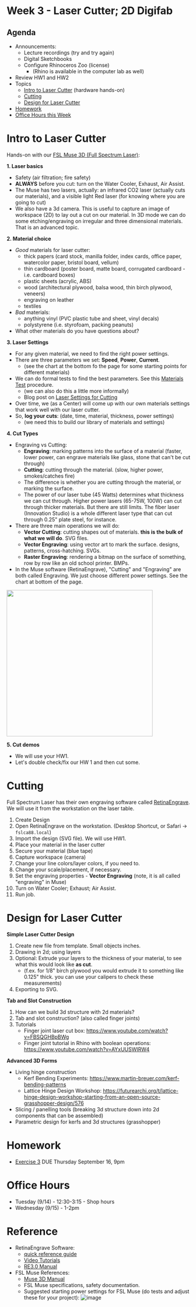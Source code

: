 # Week 3 - Laser Cutter; 2D Digifab
## Agenda
- Announcements:
  - Lecture recordings (try and try again)
  - Digital Sketchbooks
  - Configure Rhinoceros Zoo (license)
    - (Rhino is available in the computer lab as well)
- Review HW1 and HW2
- Topics
  - [Intro to Laser Cutter](#intro-to-laser-cutter) (hardware hands-on)
  - [Cutting](#cutting)
  - [Design for Laser Cutter](#design-for-laser-cutter)
- [Homework](#homework)
- [Office Hours this Week](#office-hours)

# Intro to Laser Cutter

Hands-on with our [FSL Muse 3D (Full Spectrum Laser)](https://fslaser.com/fsl-muse-3d-autofocus-desktop-co2-laser-cutter-bundle/):

__1. Laser basics__
- Safety (air filtration; fire safety)
- __ALWAYS__ before you cut: turn on the Water Cooler, Exhaust, Air Assist.
- The Muse has two lasers, actually: an infrared CO2 laser (actually cuts our materials), and a visible light Red laser (for knowing where you are going to cut)
- We also have a 3d camera. This is useful to capture an image of workspace (2D) to lay out a cut on our material. In 3D mode we can do some etching/engraving on irregular and three dimensional materials. That is an advanced topic.

__2. Material choice__
- _Good_ materials for laser cutter:
  - thick papers (card stock, manilla folder, index cards, office paper, watercolor paper, bristol board, vellum)
  - thin cardboard (poster board, matte board, corrugated cardboard - i.e. cardboard boxes)
  - plastic sheets (acrylic, ABS)
  - wood (architectural plywood, balsa wood, thin birch plywood, veneers) 
  - engraving on leather
  - textiles
- _Bad_ materials:
  - anything vinyl (PVC plastic tube and sheet, vinyl decals)
  - polystyrene (i.e. styrofoam, packing peanuts)
- What other materials do you have questions about?

__3. Laser Settings__
- For any given material, we need to find the right power settings. 
- There are three parameters we set: __Speed__, __Power__, __Current__.
  - (see the chart at the bottom fo the page for some starting points for different materials)
- We can do formal tests to find the best parameters. See this [Materials Test](http://laser101.fslaser.com/materialtest) procedure.
  - (we can also do this a little more informally) 
  - Blog post on [Laser Settings for Cutting](http://blog.fslaser.com/experts/muse-workflow-laser-settings-for-cutting)
- Over time, we (as a Center) will come up with our own materials settings that work well with our laser cutter. 
- So, __log your cuts__: (date, time, material, thickness, power settings)
  - (we need this to build our library of materials and settings)

__4. Cut Types__
- Engraving vs Cutting: 
  - __Engraving__: marking patterns into the surface of a material (faster, lower power, can engrave materials like glass, stone that can't be cut through)
  - __Cutting__: cutting through the material. (slow, higher power, smokes/catches fire)
  - The difference is whether you are cutting through the material, or marking the surface.
  - The power of our laser tube (45 Watts) determines what thickness we can cut through. Higher power lasers (65-75W, 100W) can cut through thicker materials. But there are still limits. The fiber laser (Innovation Studio) is a whole different laser type that can cut through 0.25" plate steel, for instance.
- There are three main operations we will do: 
  - __Vector Cutting__: cutting shapes out of materials. **this is the bulk of what we will do**. SVG files. 
  - __Vector Engraving__: using vector art to mark the surface. designs, patterns, cross-hatching. SVGs.
  - __Raster Engraving__: rendering a bitmap on the surface of something, row by row like an old school printer. BMPs.
- In the Muse software (RetinaEngrave), "Cutting" and "Engraving" are both called Engraving. We just choose different power settings. See the chart at bottom of the page.
<img src="https://user-images.githubusercontent.com/1598545/132678369-cbc08f46-2793-48e7-9f08-f020cf8dcfc6.png" width="400px">

__5. Cut demos__
- We will use your HW1. 
- Let's double check/fix our HW 1 and then cut some. 

# Cutting
Full Spectrum Laser has their own engraving software called [RetinaEngrave](https://fslaser.com/re3/).  We will use it from the workstation on the laser table.

1. Create Design
2. Open RetinaEngrave on the workstation. (Desktop Shortcut, or Safari -> `fslca88.local`)
3. Import the design (SVG file). We will use HW1.
4. Place your material in the laser cutter
5. Secure your material (blue tape)
6. Capture workspace (camera)
7. Change your line colors/layer colors, if you need to.
8. Change your scale/placement, if necessary. 
9. Set the engraving properties - __Vector Engraving__ (note, it is all called "engraving" in Muse)
10. Turn on Water Cooler; Exhaust; Air Assist.
11. Run job.

# Design for Laser Cutter

__Simple Laser Cutter Design__
1. Create new file from template. Small objects inches.
2. Drawing in 2d; using layers
3. Optional: Extrude your layers to the thickness of your material, to see what this would look like __as cut__. 
   - (f.ex. for 1/8" birch plywood you would extrude it to something like 0.125" thick. you can use your calipers to check these measurements)
5. Exporting to SVG.

__Tab and Slot Construction__
1. How can we build 3d structure with 2d materials? 
2. Tab and slot construction? (also called finger joints)
3. Tutorials
   - Finger joint laser cut box: https://www.youtube.com/watch?v=FBSQGHBpBWg
   - Finger joint tutorial in Rhino with boolean operations: https://www.youtube.com/watch?v=AYxUUSWIRW4

__Advanced 3D Forms__
- Living hinge construction
  - Kerf Bending Experiments: https://www.martin-breuer.com/kerf-bending-patterns
  - Lattice Hinge Design Workshop: https://futurearchi.org/t/lattice-hinge-design-workshop-starting-from-an-open-source-grasshopper-design/576
- Slicing / panelling tools (breaking 3d structure down into 2d components that can be assembled)
- Parametric design for kerfs and 3d structures (grasshopper)

# Homework
- [Exercise 3](../exercises/ex3.md) DUE Thursday September 16, 9pm

# Office Hours
- Tuesday (9/14) - 12:30-3:15 - Shop hours
- Wednesday (9/15) - 1-2pm

# Reference
- RetinaEngrave Software:
  - [quick reference guide](https://info.fslaser.com/hubfs/Public_Documents/RetinaEngrave%20v3.0%20RefGuide.pdf)  
  - [Video Tutorials](https://www.youtube.com/playlist?list=PL_1I1UNQ4oGa0w55C772Y1mC6F4f3ZcG6)
  - [RE3.0 Manual](https://info.fslaser.com/hubfs/Public_Documents/RetinaEngrave%20v3.0%20Manual.pdf)
- FSL Muse References:
  - [Muse 3D Manual](https://f.hubspotusercontent00.net/hubfs/2882208/MUSE_MANUAL.pdf)
  - FSL Muse specifications, safety documentation.
  - Suggested starting power settings for FSL Muse (do tests and adjust these for your project):
![image](https://user-images.githubusercontent.com/1598545/132598192-898d58a6-ba56-40fc-8e95-18374daada8a.png)
